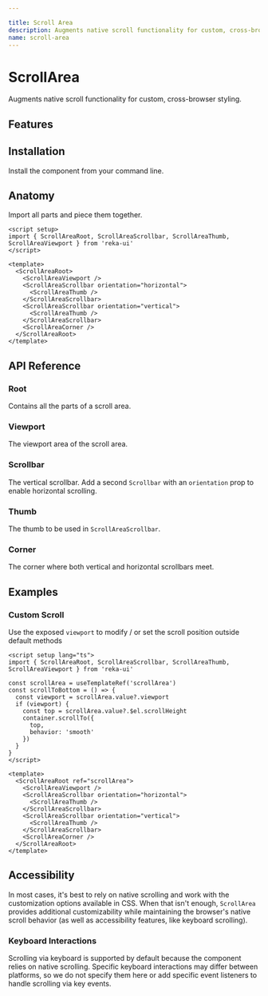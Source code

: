 ```yaml
---

title: Scroll Area
description: Augments native scroll functionality for custom, cross-browser styling.
name: scroll-area
---
```


# ScrollArea

<Description>
Augments native scroll functionality for custom, cross-browser styling.
</Description>

<ComponentPreview name="ScrollArea" />

## Features

<Highlights
  :features="[
    'Scrollbar sits on top of the scrollable content, taking up no space.',
    'Scrolling is native; no underlying position movements via CSS transformations.',
    'Shims pointer behaviors only when interacting with the controls, so keyboard controls are unaffected.',
    'Supports Right to Left direction.',
  ]"
/>

## Installation

Install the component from your command line.

<InstallationTabs value="reka-ui" />

## Anatomy

Import all parts and piece them together.

```vue
<script setup>
import { ScrollAreaRoot, ScrollAreaScrollbar, ScrollAreaThumb, ScrollAreaViewport } from 'reka-ui'
</script>

<template>
  <ScrollAreaRoot>
    <ScrollAreaViewport />
    <ScrollAreaScrollbar orientation="horizontal">
      <ScrollAreaThumb />
    </ScrollAreaScrollbar>
    <ScrollAreaScrollbar orientation="vertical">
      <ScrollAreaThumb />
    </ScrollAreaScrollbar>
    <ScrollAreaCorner />
  </ScrollAreaRoot>
</template>
```

## API Reference

### Root

Contains all the parts of a scroll area.

<!-- @include: @/meta/ScrollAreaRoot.md -->

### Viewport

The viewport area of the scroll area.

<!-- @include: @/meta/ScrollAreaViewport.md -->

### Scrollbar

The vertical scrollbar. Add a second `Scrollbar` with an `orientation` prop to enable horizontal scrolling.

<PresenceCallout />

<!-- @include: @/meta/ScrollAreaScrollbar.md -->

<DataAttributesTable
  :data="[
    {
      attribute: '[data-state]',
      values: ['visible', 'hidden'],
    },
    {
      attribute: '[data-orientation]',
      values: ['vertical', 'horizontal'],
    },
  ]"
/>

### Thumb

The thumb to be used in `ScrollAreaScrollbar`.

<!-- @include: @/meta/ScrollAreaThumb.md -->

<DataAttributesTable
  :data="[
    {
      attribute: '[data-state]',
      values: ['visible', 'hidden'],
    },
  ]"
/>

### Corner

The corner where both vertical and horizontal scrollbars meet.

<!-- @include: @/meta/ScrollAreaCorner.md -->

## Examples
### Custom Scroll 
Use the exposed `viewport` to modify / or set the scroll position outside default methods 
```vue line=4,18
<script setup lang="ts">
import { ScrollAreaRoot, ScrollAreaScrollbar, ScrollAreaThumb, ScrollAreaViewport } from 'reka-ui'

const scrollArea = useTemplateRef('scrollArea')
const scrollToBottom = () => {
  const viewport = scrollArea.value?.viewport
  if (viewport) {
    const top = scrollArea.value?.$el.scrollHeight
    container.scrollTo({
      top,
      behavior: 'smooth'
    })
  }
}
</script>

<template>
  <ScrollAreaRoot ref="scrollArea">
    <ScrollAreaViewport />
    <ScrollAreaScrollbar orientation="horizontal">
      <ScrollAreaThumb />
    </ScrollAreaScrollbar>
    <ScrollAreaScrollbar orientation="vertical">
      <ScrollAreaThumb />
    </ScrollAreaScrollbar>
    <ScrollAreaCorner />
  </ScrollAreaRoot>
</template>
```

## Accessibility

In most cases, it's best to rely on native scrolling and work with the customization options available in CSS. When that isn't enough, `ScrollArea` provides additional customizability while maintaining the browser's native scroll behavior (as well as accessibility features, like keyboard scrolling).

### Keyboard Interactions

Scrolling via keyboard is supported by default because the component relies on native scrolling. Specific keyboard interactions may differ between platforms, so we do not specify them here or add specific event listeners to handle scrolling via key events.
